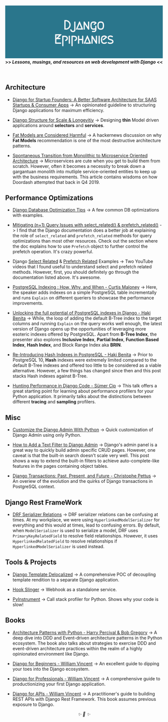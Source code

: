 <div align="center">

![img](./art/logo.png)
<strong>>> <i>Lessons, musings, and resources on web development with Django</i> <<</strong>

&nbsp;

</div>

## Architecture

* [Django for Startup Founders: A Better Software Architecture for SAAS Startups & Consumer Apps](https://alexkrupp.typepad.com/sensemaking/2021/06/django-for-startup-founders-a-better-software-architecture-for-saas-startups-and-consumer-apps.html) -> An opinionated guideline to structuring Django applications for maximum efficiency.

* [Django Structure for Scale & Longevitiy](https://www.youtube.com/watch?v=yG3ZdxBb1oo) -> Designing **thin** Model driven applications around **selectors** and **services**.

* [Fat Models are Considered Harmful](https://news.ycombinator.com/item?id=23322880) -> A hackernews discussion on why **Fat Models** recommendation is one of the most destructive architecture patterns.

* [Spontaneous Transition from Monolithic to Microservice Oriented Architecture](https://doordash.engineering/2020/12/02/how-doordash-transitioned-from-a-monolith-to-microservices/) -> Microservices are cute when you get to build them from scratch. However, often it becomes a necessity to break down a gargantuan monolith into mutliple service-oriented entities to keep up with the business requirements. This article contains wisdoms on how Doordash attempted that back in Q4 2019.

## Performance Optimizations

* [Django Database Optimization Tips](https://betterprogramming.pub/django-database-optimization-tips-4e11631dbc2c) -> A few common DB optimizations with examples.

* [Mitigating (n+1) Query Issues with select_related() & prefetch_related()](https://docs.djangoproject.com/en/dev/ref/models/querysets/#prefetch-related) -> I find that the Django documentation does a better job at explaining the role of `select_related` and `prefetch_related` methods for query optimizations than most other resources. Check out the section where the doc explains how to use `Prefetch` object to further control the prefetch operation. It's crazy powerful.

* Django [Select Related](https://www.youtube.com/watch?v=mO-pfdJpnBA) & [Prefetch Related](https://www.youtube.com/watch?v=5-UN4YPDDQc) Examples -> Two YouTube videos that I found useful to understand select and prefetch related methods. However, first, you should definitely go through the documentation listed above. It's awesome.

* [PostgreSQL Indexing : How, Why, and When - Curtis Maloney](https://www.youtube.com/watch?v=clrtT_4WBAw) -> Here, the speaker adds indexes on a simple PostgreSQL table incrementally and runs `Explain` on different queriers to showcase the performance improvements.

* [Unlocking the full potential of PostgreSQL indexes in Django - Haki Benita](https://www.youtube.com/watch?v=BhxCYK6TCwo) -> While, the loop of adding the default B-Tree index to the target columns and running `Explain` on the query works well enough, the latest version of Django opens up the opportunities of leveraging more esoteric indexes offered by PostgreSQL. Apart from **B-Tree Index**, the presenter also explores **Inclusive Index**, **Partial Index**, **Function Based Index**, **Hash Index**, and Block Range Index aka **BRIN**.

* [Re-Introducing Hash Indexes in PostgreSQL - Haki Benita](https://hakibenita.com/postgresql-hash-index#conclusion) -> Prior to PostgreSQL 10, **Hash** indexes were extremely limited compared to the default B-Tree indexes and offered too little to be considered as a viable alternative. However, a few things has changed since then and this post stacks Hash indexes against B-Tree.

* [Hunting Performance in Django Code - Sümer Cip](https://www.youtube.com/watch?v=ZBJ30MAlc_0) -> This talk offers a great starting point for learning about
performance profilers for your Python application. It primarily talks about the distinctions between different **tracing** and **sampling** profilers.
## Misc

* [Customize the Django Admin With Python](https://realpython.com/customize-django-admin-python/) -> Quick customization of Django Admin using only Python.

* [How to Add a Text Filter to Django Admin](https://hakibenita.com/how-to-add-a-text-filter-to-django-admin) -> Django's admin panel is a great way to quickly build admin specific CRUD pages. However, one caveat is that the built-in search doesn't scale very well. This post shows a way to extend the built-in filters to achieve auto-complete-like features in the pages containing object tables.

* [Django Transactions: Past, Present, and Future - Christophe Pettus](https://www.youtube.com/watch?v=ppwT0u98TmQ) -> An overiew of the evolution and the quirks of Django transactions in PostgreSQL context.

## Django Rest FrameWork

* [DRF Serializer Relations](https://www.django-rest-framework.org/api-guide/relations/) -> DRF serializer relations can be confusing at times. At my workplace, we were using `HyperlinkedModelSerializer` for everything and this would at times, lead to confusing errors. By default, when `ModelSerializer` is used to serialize a model, DRF uses `PrimaryKeyRelatedField` to resolve field relationships. However, it uses `HyperlinkedRelatedField` to resolve relationships if `HyperlinkedModelSerializer` is used instead.

## Tools & Projects

* [Django Template Delocalized](https://github.com/rednafi/django-template-delocalized) -> A comprehensive POC of decoupling template rendition to a separate Django application.

* [Hook Slinger](https://github.com/rednafi/hook-slinger) -> Webhook as a standalone service.

* [PyInstrument](https://github.com/joerick/pyinstrument) -> Call stack profiler for Python. Shows why your code is slow!

## Books

* [Architecture Patterns with Python - Harry Percival & Bob Gregory](https://www.goodreads.com/book/show/50083115-architecture-patterns-with-python) -> A deep dive into DDD and Event-driven architecture patterns in the Python ecosystem. The book also talks about strategies to exercise DDD and event-driven architecture practices within the realm of a highly opinionated environment like Django.

* [Django for Beginners - William Vincent](https://djangoforbeginners.com/) -> An excellent guide to dipping your toes into the Django ecosystem.

* [Django for Professionals - William Vincent](https://djangoforprofessionals.com/) -> A comprehensive guide to productionizing your first Django application.

* [Django for APIs - William Vincent](https://djangoforapis.com/) -> A practitioner's guide to building REST APIs with Django Rest Framework. This book assumes previous exposure to Django.

<div align="center">
<i> ✨ 🍰 ✨ </i>
</div>
